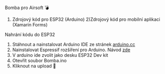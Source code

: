 Bomba pro Airsoft :bomb:

1) Zdrojový kód pro ESP32 (Arduino)
2)Zdrojový kód pro mobilní aplikaci (Xamarin Forms)

Nahrání kódu do ESP32
 1) Stáhnout a nainstalovat Arduino IDE ze stránek [arduino.cc](https://www.arduino.cc/en/Main/Software)
 2) Nainstalovat Espressif rozšíření pro Arduino. Návod [zde](https://github.com/espressif/arduino-esp32/blob/master/docs/arduino-ide/windows.md)
 3) V arduino ide zvolit jako desku ESP32 Dev kit
 4) Otevřít soubor Bomba.ino
 6) Kliknout na upload :floppy_disk:
